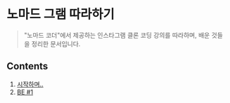 노마드 그램 따라하기
================

> "노마드 코더"에서 제공하는 인스타그램 클론 코딩 강의를 따라하며, 배운 것들을 정리한 문서입니다.


Contents
------------------

1. [시작하며..](./intro.md)
2. [BE #1](./part1_be_01.md)
